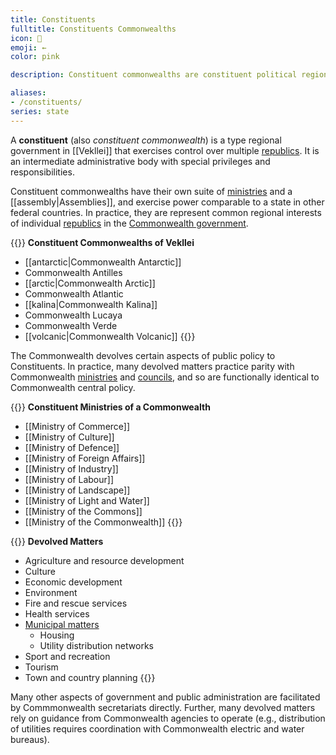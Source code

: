 ```yaml
---
title: Constituents
fulltitle: Constituents Commonwealths
icon: 💮
emoji: ←
color: pink

description: Constituent commonwealths are constituent political regions that share sovereignty with the federal government of Vekllei.

aliases:
- /constituents/
series: state
---
```

A **constituent** (also *constituent commonwealth*) is a type regional government in [[Vekllei]] that exercises control over multiple [republics](/republics/). It is an intermediate administrative body with special privileges and responsibilities.

Constituent commonwealths have their own suite of [ministries](/ministries/) and a [[assembly|Assemblies]], and exercise power comparable to a state in other federal countries. In practice, they are represent common regional interests of individual [republics](/republics) in the [Commonwealth government](/government/).

{{<note panel>}}
**Constituent Commonwealths of Vekllei**

* [[antarctic|Commonwealth Antarctic]]
* Commonwealth Antilles
* [[arctic|Commonwealth Arctic]]
* Commonwealth Atlantic
* [[kalina|Commonwealth Kalina]]
* Commonwealth Lucaya
* Commonwealth Verde
* [[volcanic|Commonwealth Volcanic]]
{{</note>}}

The Commonwealth devolves certain aspects of public policy to Constituents. In practice, many devolved matters practice parity with Commonwealth [ministries](/ministries/) and [councils](/councils/), and so are functionally identical to Commonwealth central policy.

{{<note panel>}}
**Constituent Ministries of a Commonwealth**
* [[Ministry of Commerce]]
* [[Ministry of Culture]]
* [[Ministry of Defence]]
* [[Ministry of Foreign Affairs]]
* [[Ministry of Industry]]
* [[Ministry of Labour]]
* [[Ministry of Landscape]]
* [[Ministry of Light and Water]]
* [[Ministry of the Commons]]
* [[Ministry of the Commonwealth]]
{{</note>}}


{{<note panel>}}
**Devolved Matters**
* Agriculture and resource development
* Culture
* Economic development
* Environment
* Fire and rescue services
* Health services
* [Municipal matters](/municipalities/)
  * Housing
  * Utility distribution networks
* Sport and recreation
* Tourism
* Town and country planning
{{</note>}}

Many other aspects of government and public administration are facilitated by Commmonwealth secretariats directly. Further, many devolved matters rely on guidance from Commonwealth agencies to operate (e.g., distribution of utilities requires coordination with Commonwealth electric and water bureaus).
